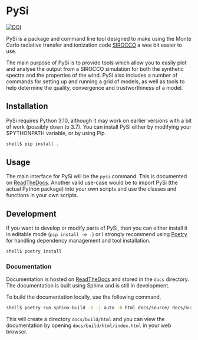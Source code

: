 # PySi

[![DOI](https://zenodo.org/badge/210153582.svg)](https://zenodo.org/badge/latestdoi/210153582)

PySi is a package and command line tool designed to make using the Monte
Carlo radiative transfer and ionization code
[SIROCCO](https://github.com/sirocco-rt/sirocco) a wee bit easier to use.

The main purpose of PySi is to provide tools which allow you to easily
plot and analyse the output from a SIROCCO simulation for both the synthetic
spectra and the properties of the wind. PySi also includes a number of
commands for setting up and running a grid of models, as well as tools to help
determine the quality, convergence and trustworthiness of a model.

## Installation

PySi requires Python 3.10, although it may work on earlier versions with a
bit of work (possibly down to 3.7). You can install PySi either by modifying
your $PYTHONPATH variable, or by using Pip.

```bash
shell$ pip install .
```

## Usage

The main interface for PySi will be the `pysi` command. This is
documented on [ReadTheDocs](https://pysi.readthedocs.io/en/stable/). Another
valid use-case would be to import PySi (the actual Python package) into
your own scripts and use the classes and functions in your own scripts.

## Development

If you want to develop or modify parts of PySi, then you can either install
it in editable mode (`pip install -e .`) or I strongly recommend using
[Poetry](https://python-poetry.org/) for handling dependency management and
tool installation.

```bash
shell$ poetry install
```

### Documentation

Documentation is hosted on
[ReadTheDocs](https://pysi.readthedocs.io/en/stable/) and stored in the
`docs` directory. The documentation is built using Sphinx and is still in
development.

To build the documentation locally, use the following command,

```bash
shell$ poetry run sphinx-build -a -j auto -b html docs/source/ docs/build/html
```

This will create a directory `docs/build/html` and you can view the
documentation by opening `docs/build/html/index.html` in your web browser.
